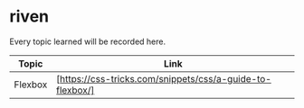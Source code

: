 # riven

Every topic learned will be recorded here.

| Topic | Link |
| ------ | ------ |
| Flexbox | [https://css-tricks.com/snippets/css/a-guide-to-flexbox/] |
